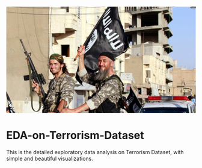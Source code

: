 ![Image Alt Text](https://github.com/GayasuddinMohd/Exploratory-Data-Analysis-on-Terrorism/blob/main/Terrorism%20Image.jpg?raw=true)







# EDA-on-Terrorism-Dataset
This is the detailed exploratory data analysis on Terrorism Dataset, with simple and beautiful visualizations.
